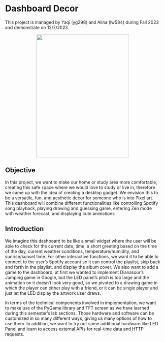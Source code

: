 # Dashboard Decor

This project is managed by Yaqi (yg298) and Alina (lw584) during Fall 2023 and demonstrate on 12/7/2023.
<center><img src="/img/grouppic.jpg" width="300" height="400"></center>

## Objective
In this project, we want to make our home or study area more comfortable, creating this safe space where we would love to study or live in, therefore we came up with the idea of creating a desktop gadget. We envision this to be a versatile, fun, and aesthetic decor for someone who is into Pixel art. This dashboard will combine different functionalities like controlling Spotify song playback, playing drawing and guessing game, entering Zen mode with weather forecast, and displaying cute animations

## Introduction
We imagine this dashboard to be like a small widget where the user will be able to check for the current date, time, a short greeting based on the time of the day, current weather conditions, temperature/humidity, and sunrise/sunset time. For other interactive functions, we want it to be able to connect to the user’s Spotify account so it can control the playlist, skip back and forth in the playlist, and display the album cover. We also want to add a game to the dashboard, at first we wanted to implement Dianasour’s Jumping game in Google, but the LED panel’s pitch is too large and the animation on it doesn’t look very good, so we pivoted to a drawing game in which the player can either play with a friend, or it can be single player and just let the LED display the artwork user draws.

In terms of the technical components involved in implementation, we want to make use of the PyGame library and TFT screen as we have learned during this semester’s lab sections. Those hardware and software can be customized in so many different ways, giving us many options of how to use them. In addition, we want to try out some additional hardware like LED Panel and learn to access external APIs for real-time data and HTTP requests.
